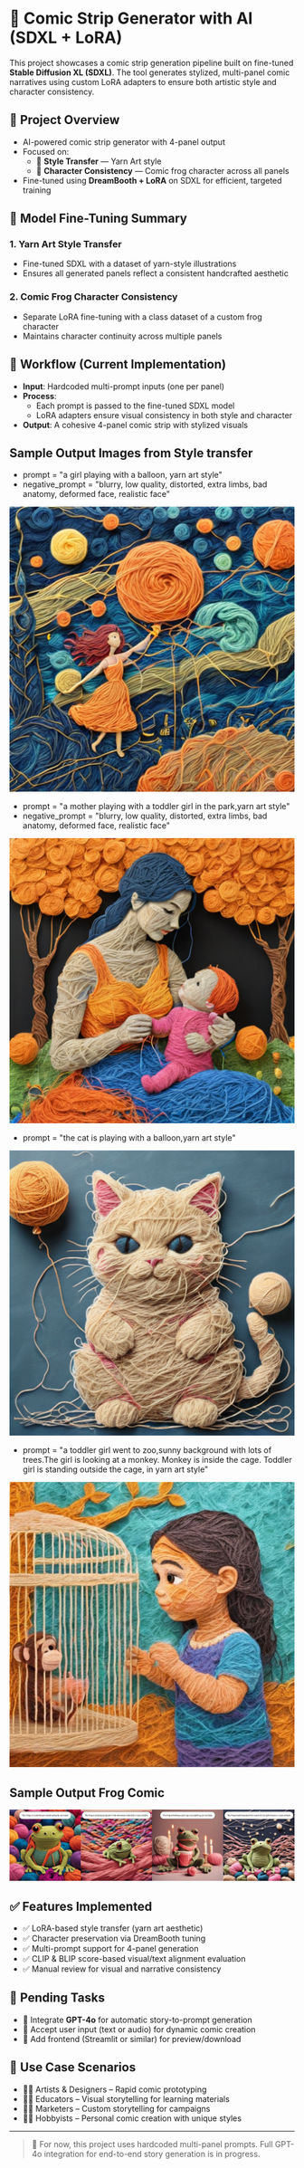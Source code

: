 # 🧵 Comic Strip Generator with AI (SDXL + LoRA)

This project showcases a comic strip generation pipeline built on fine-tuned **Stable Diffusion XL (SDXL)**. The tool generates stylized, multi-panel comic narratives using custom LoRA adapters to ensure both artistic style and character consistency.

## 🚀 Project Overview

- AI-powered comic strip generator with 4-panel output
- Focused on:
  - 🎨 **Style Transfer** — Yarn Art style
  - 🐸 **Character Consistency** — Comic frog character across all panels
- Fine-tuned using **DreamBooth + LoRA** on SDXL for efficient, targeted training

## 🧠 Model Fine-Tuning Summary

### 1. Yarn Art Style Transfer
- Fine-tuned SDXL with a dataset of yarn-style illustrations
- Ensures all generated panels reflect a consistent handcrafted aesthetic

### 2. Comic Frog Character Consistency
- Separate LoRA fine-tuning with a class dataset of a custom frog character
- Maintains character continuity across multiple panels

## 🔧 Workflow (Current Implementation)

- **Input**: Hardcoded multi-prompt inputs (one per panel)
- **Process**:
  - Each prompt is passed to the fine-tuned SDXL model
  - LoRA adapters ensure visual consistency in both style and character
- **Output**: A cohesive 4-panel comic strip with stylized visuals

## Sample Output Images from Style transfer
- prompt = "a girl playing with a balloon, yarn art style"
- negative_prompt = "blurry, low quality, distorted, extra limbs, bad anatomy, deformed face, realistic face"

![Sample Output1](Style%20Transfer/Inference%20sample%20images/sample_2.png)

- prompt = "a mother playing with a toddler girl in the park,yarn art style"
- negative_prompt = "blurry, low quality, distorted, extra limbs, bad anatomy, deformed face, realistic face"

![Sample Output2](Style%20Transfer/Inference%20sample%20images/sample_3.png)

- prompt = "the cat is playing with a balloon,yarn art style"
  
![Sample Output3](Style%20Transfer/Inference%20sample%20images/sample_5.png)

- prompt = "a toddler girl went to zoo,sunny background with lots of trees.The girl is looking at a monkey. Monkey is inside the cage. Toddler girl is standing outside the cage, in yarn art style"
  
![Sample Output4](Style%20Transfer/Inference%20sample%20images/sample_6.png)

## Sample Output Frog Comic
![Sample Output10](CharacterConsistency/comic_FrogStory_output1.png)
## ✅ Features Implemented

- ✅ LoRA-based style transfer (yarn art aesthetic)
- ✅ Character preservation via DreamBooth tuning
- ✅ Multi-prompt support for 4-panel generation
- ✅ CLIP & BLIP score-based visual/text alignment evaluation
- ✅ Manual review for visual and narrative consistency

## 🔄 Pending Tasks

- 🔲 Integrate **GPT-4o** for automatic story-to-prompt generation
- 🔲 Accept user input (text or audio) for dynamic comic creation
- 🔲 Add frontend (Streamlit or similar) for preview/download

## 👥 Use Case Scenarios

- 🧑‍🎨 Artists & Designers – Rapid comic prototyping
- 🧑‍🏫 Educators – Visual storytelling for learning materials
- 🧑‍💼 Marketers – Custom storytelling for campaigns
- 🧑‍💻 Hobbyists – Personal comic creation with unique styles

---

> 📌 For now, this project uses hardcoded multi-panel prompts. Full GPT-4o integration for end-to-end story generation is in progress.
